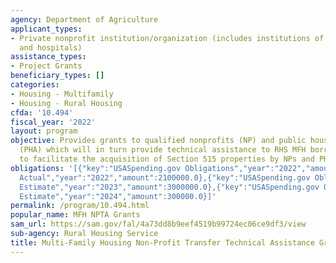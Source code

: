 ```yaml
---
agency: Department of Agriculture
applicant_types:
- Private nonprofit institution/organization (includes institutions of higher education
  and hospitals)
assistance_types:
- Project Grants
beneficiary_types: []
categories:
- Housing - Multifamily
- Housing - Rural Housing
cfda: '10.494'
fiscal_year: '2022'
layout: program
objective: Provides grants to qualified nonprofits (NP) and public housing authorities
  (PHA) which will in turn provide technical assistance to RHS MFH borrowers and applicants
  to facilitate the acquisition of Section 515 properties by NPs and PHAs.
obligations: '[{"key":"USASpending.gov Obligations","year":"2022","amount":0.0},{"key":"SAM.gov
  Actual","year":"2022","amount":2100000.0},{"key":"USASpending.gov Obligations","year":"2023","amount":0.0},{"key":"SAM.gov
  Estimate","year":"2023","amount":3000000.0},{"key":"USASpending.gov Obligations","year":"2024","amount":0.0},{"key":"SAM.gov
  Estimate","year":"2024","amount":300000.0}]'
permalink: /program/10.494.html
popular_name: MFH NPTA Grants
sam_url: https://sam.gov/fal/4a73dd8b9eef4519b99724ec06ce9df3/view
sub-agency: Rural Housing Service
title: Multi-Family Housing Non-Profit Transfer Technical Assistance Grants
---
```

